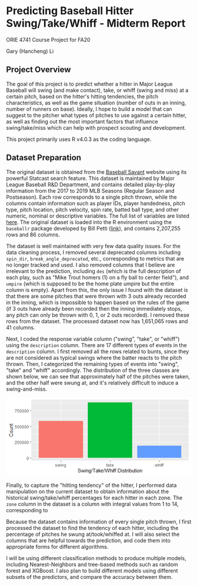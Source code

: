 # Predicting Baseball Hitter Swing/Take/Whiff - Midterm Report
ORIE 4741 Course Project for FA20

Gary (Hancheng) Li

## Project Overview
The goal of this project is to predict whether a hitter in Major League Baseball will swing (and make contact), take, or whiff (swing and miss) at a certain pitch, based on the hitter's hitting tendencies, the pitch characteristics, as well as the game situation (number of outs in an inning, number of runners on base). Ideally, I hope to build a model that can suggest to the pitcher what types of pitches to use against a certain hitter, as well as finding out the most important factors that influence swing/take/miss which can help with prospect scouting and development.

This project primarily uses R v4.0.3 as the coding language.

## Dataset Preparation
The original dataset is obtained from the [Baseball Savant](https://baseballsavant.mlb.com/) website using its powerful Statcast search feature. This dataset is maintained by Major League Baseball R&D Department, and contains detailed play-by-play information from the 2017 to 2019 MLB Seasons (Regular Season and Postseason). Each row corresponds to a single pitch thrown, while the columns contain information such as player IDs, player handedness, pitch type, pitch location, pitch velocity, spin rate, batted ball type, and other numeric, nominal or descriptive variables. The full list of variables are listed [here](https://baseballsavant.mlb.com/csv-docs). The original dataset is loaded into the R environment using the `baseballr` package developed by Bill Petti ([link](http://billpetti.github.io/baseballr/)), and contains 2,207,255 rows and 86 columns.

The dataset is well maintained with very few data quality issues. For the data cleaning process, I removed several deprecated columns including `spin_dir`, `break_angle_deprecated`, etc., corresponding to metrics that are no longer tracked and used. I also removed columns that I believe are irrelevant to the prediction, including `des` (which is the full description of each play, such as "Mike Trout homers (1) on a fly ball to center field"), and `umpire` (which is supposed to be the home plate umpire but the entire column is empty). Apart from this, the only issue I found with the dataset is that there are some pitches that were thrown with 3 outs already recorded in the inning, which is impossible to happen based on the rules of the game (if 3 outs have already been recorded then the inning immediately stops, any pitch can only be thrown with 0, 1, or 2 outs recorded). I removed these rows from the dataset. The processed dataset now has 1,651,065 rows and 41 columns.

Next, I coded the response variable column ("swing", "take", or "whiff") using the `description` column. There are 17 different types of events in the `description` column. I first removed all the rows related to bunts, since they are not considered as typical swings where the batter reacts to the pitch thrown. Then, I categorized the remaining types of events into "swing", "take" and "whiff" accordingly. The distribution of the three classes are shown below, we can see that approximately half of the pitches were taken, and the other half were swung at, and it's relatively difficult to induce a swing-and-miss.

![Swing Take Whiff Distribution](./Pics/stwdist.png)

Finally, to capture the "hitting tendency" of the hitter, I performed data manipulation on the current dataset to obtain information about the historical swing/take/whiff percentages for each hitter in each zone. The `zone` column in the dataset is a column with integral values from 1 to 14, corresponding to 

Because the dataset contains information of every single pitch thrown, I first processed the dataset to find the tendency of each hitter, including the percentage of pitches he swung at/took/whiffed at. I will also select the columns that are helpful towards the prediction, and code them into appropriate forms for different algorithms.

I will be using different classification methods to produce multiple models, including Nearest-Neighbors and tree-based methods such as random forest and XGBoost. I also plan to build different models using different subsets of the predictors, and compare the accuracy between them.
